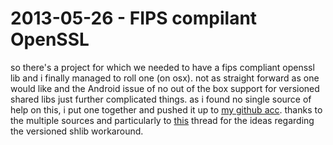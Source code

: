# 2013-05-26 - FIPS compilant OpenSSL

so there's a project for which we needed to have a fips compliant openssl lib and i finally managed to roll one (on osx). not as straight forward as one would like and the Android issue of no out of the box support for versioned shared libs just further complicated things. as i found no single source of help on this, i put one together and pushed it up to [my github acc](https://github.com/wry/opensslfips). thanks to the multiple sources and particularly to [this](http://stackoverflow.com/questions/11091905/android-build-openssl-fips-2-0) thread for the ideas regarding the versioned shlib workaround.

